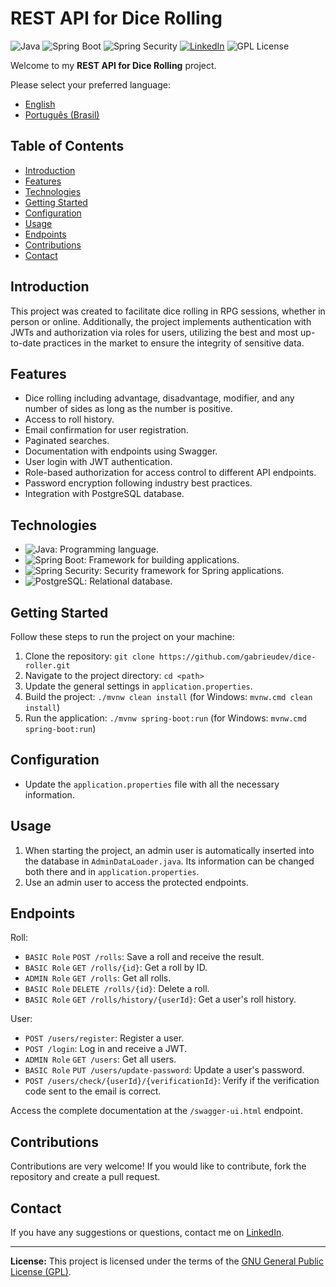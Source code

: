# REST API for Dice Rolling

![Java](https://img.shields.io/badge/Java-21-orange) ![Spring Boot](https://img.shields.io/badge/Spring%20Boot-3-green) ![Spring Security](https://img.shields.io/badge/Spring%20Security-6-green) [![LinkedIn](https://img.shields.io/badge/Connect%20on-LinkedIn-blue)](https://www.linkedin.com/in/gabrieudev) ![GPL License](https://img.shields.io/badge/License-GPL-blue)

Welcome to my **REST API for Dice Rolling** project.

Please select your preferred language:

- [English](README.md)
- [Português (Brasil)](README.pt-br.md)

## Table of Contents

- [Introduction](#introduction)
- [Features](#features)
- [Technologies](#technologies)
- [Getting Started](#getting-started)
- [Configuration](#configuration)
- [Usage](#usage)
- [Endpoints](#endpoints)
- [Contributions](#contributions)
- [Contact](#contact)

## Introduction

This project was created to facilitate dice rolling in RPG sessions, whether in person or online. Additionally, the project implements authentication with JWTs and authorization via roles for users, utilizing the best and most up-to-date practices in the market to ensure the integrity of sensitive data.

## Features

- Dice rolling including advantage, disadvantage, modifier, and any number of sides as long as the number is positive.
- Access to roll history.
- Email confirmation for user registration.
- Paginated searches.
- Documentation with endpoints using Swagger.
- User login with JWT authentication.
- Role-based authorization for access control to different API endpoints.
- Password encryption following industry best practices.
- Integration with PostgreSQL database.

## Technologies

- ![Java](https://img.shields.io/badge/Java-21-orange): Programming language.
- ![Spring Boot](https://img.shields.io/badge/Spring%20Boot-3-green): Framework for building applications.
- ![Spring Security](https://img.shields.io/badge/Spring%20Security-6-green): Security framework for Spring applications.
- ![PostgreSQL](https://img.shields.io/badge/PostgreSQL-Database-blue): Relational database.

## Getting Started

Follow these steps to run the project on your machine:

1. Clone the repository: `git clone https://github.com/gabrieudev/dice-roller.git`
2. Navigate to the project directory: `cd <path>`
3. Update the general settings in `application.properties`.
4. Build the project: `./mvnw clean install` (for Windows: `mvnw.cmd clean install`)
5. Run the application: `./mvnw spring-boot:run` (for Windows: `mvnw.cmd spring-boot:run`)

## Configuration

- Update the `application.properties` file with all the necessary information.

## Usage

1. When starting the project, an admin user is automatically inserted into the database in `AdminDataLoader.java`. Its information can be changed both there and in `application.properties`.
2. Use an admin user to access the protected endpoints.

## Endpoints

Roll:

- `BASIC Role` `POST /rolls`: Save a roll and receive the result.
- `BASIC Role` `GET /rolls/{id}`: Get a roll by ID.
- `ADMIN Role` `GET /rolls`: Get all rolls.
- `BASIC Role` `DELETE /rolls/{id}`: Delete a roll.
- `BASIC Role` `GET /rolls/history/{userId}`: Get a user's roll history.

User:

- `POST /users/register`: Register a user.
- `POST /login`: Log in and receive a JWT.
- `ADMIN Role` `GET /users`: Get all users.
- `BASIC Role` `PUT /users/update-password`: Update a user's password.
- `POST /users/check/{userId}/{verificationId}`: Verify if the verification code sent to the email is correct.

Access the complete documentation at the `/swagger-ui.html` endpoint.

## Contributions

Contributions are very welcome! If you would like to contribute, fork the repository and create a pull request.

## Contact

If you have any suggestions or questions, contact me on [LinkedIn](https://www.linkedin.com/in/gabrieudev).

---

**License:** This project is licensed under the terms of the [GNU General Public License (GPL)](LICENSE).